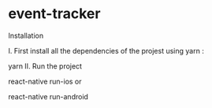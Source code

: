 # event-tracker

Installation

I. First install all the dependencies of the projest using yarn :

yarn
II. Run the project

react-native run-ios
or

react-native run-android
